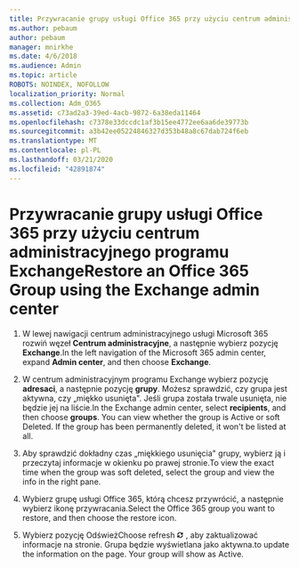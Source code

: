 ```yaml
---
title: Przywracanie grupy usługi Office 365 przy użyciu centrum administracyjnego programu Exchange
ms.author: pebaum
author: pebaum
manager: mnirkhe
ms.date: 4/6/2018
ms.audience: Admin
ms.topic: article
ROBOTS: NOINDEX, NOFOLLOW
localization_priority: Normal
ms.collection: Adm_O365
ms.assetid: c73ad2a3-39ed-4acb-9872-6a38eda11464
ms.openlocfilehash: c7378e33dccdc1af3b15ee4772ee6aa6de39773b
ms.sourcegitcommit: a3b42ee05224846327d353b48a8c67dab724f6eb
ms.translationtype: MT
ms.contentlocale: pl-PL
ms.lasthandoff: 03/21/2020
ms.locfileid: "42891874"
---
```

# <a name="restore-an-office-365-group-using-the-exchange-admin-center"></a><span data-ttu-id="b2132-102">Przywracanie grupy usługi Office 365 przy użyciu centrum administracyjnego programu Exchange</span><span class="sxs-lookup"><span data-stu-id="b2132-102">Restore an Office 365 Group using the Exchange admin center</span></span>

1. <span data-ttu-id="b2132-103">W lewej nawigacji centrum administracyjnego usługi Microsoft 365 rozwiń węzeł **Centrum administracyjne**, a następnie wybierz pozycję **Exchange**.</span><span class="sxs-lookup"><span data-stu-id="b2132-103">In the left navigation of the Microsoft 365 admin center, expand **Admin center**, and then choose **Exchange**.</span></span>
    
2. <span data-ttu-id="b2132-p101">W centrum administracyjnym programu Exchange wybierz pozycję **adresaci**, a następnie pozycję **grupy**. Możesz sprawdzić, czy grupa jest aktywna, czy „miękko usunięta". Jeśli grupa została trwale usunięta, nie będzie jej na liście.</span><span class="sxs-lookup"><span data-stu-id="b2132-p101">In the Exchange admin center, select **recipients**, and then choose **groups**. You can view whether the group is Active or soft Deleted. If the group has been permanently deleted, it won't be listed at all.</span></span>
    
3. <span data-ttu-id="b2132-107">Aby sprawdzić dokładny czas „miękkiego usunięcia" grupy, wybierz ją i przeczytaj informacje w okienku po prawej stronie.</span><span class="sxs-lookup"><span data-stu-id="b2132-107">To view the exact time when the group was soft deleted, select the group and view the info in the right pane.</span></span>
    
4. <span data-ttu-id="b2132-108">Wybierz grupę usługi Office 365, którą chcesz przywrócić, a następnie wybierz ikonę przywracania.</span><span class="sxs-lookup"><span data-stu-id="b2132-108">Select the Office 365 group you want to restore, and then choose the restore icon.</span></span>
    
5. <span data-ttu-id="b2132-109">Wybierz pozycję Odśwież</span><span class="sxs-lookup"><span data-stu-id="b2132-109">Choose refresh</span></span> ![Ikona Odśwież](media/6464df90-2a91-4c1f-92a6-9a38c7696ac3.gif) <span data-ttu-id="b2132-p102">, aby zaktualizować informacje na stronie. Grupa będzie wyświetlana jako aktywna.</span><span class="sxs-lookup"><span data-stu-id="b2132-p102">to update the information on the page. Your group will show as Active.</span></span> 
    

